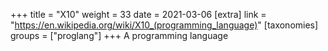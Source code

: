 +++
title = "X10"
weight = 33
date = 2021-03-06
[extra]
link = "https://en.wikipedia.org/wiki/X10_(programming_language)"
[taxonomies]
groups = ["proglang"]
+++
A programming language

